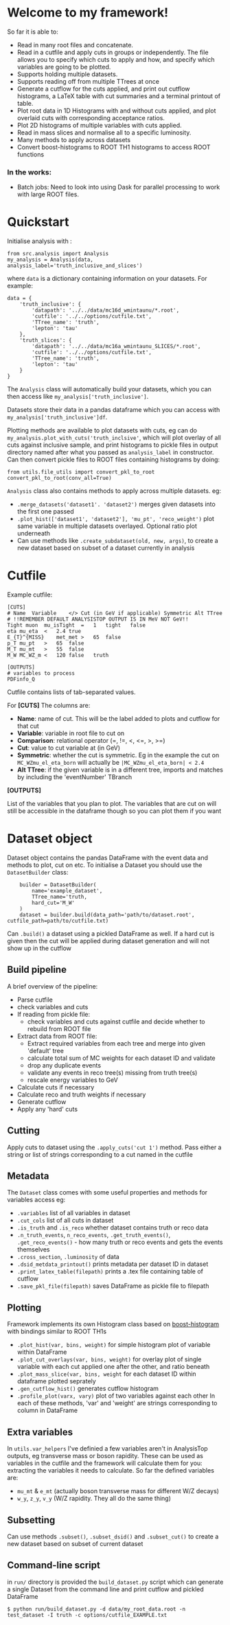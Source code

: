 # Welcome to my framework!
So far it is able to:
- Read in many root files and concatenate.
- Read in a cutfile and apply cuts in groups or independently. The file allows you to specify which cuts to apply and how, and specify which variables are going to be plotted.
- Supports holding multiple datasets.
- Supports reading off from multiple TTrees at once
- Generate a cutflow for the cuts applied, and print out cutflow histograms, a LaTeX table with cut summaries and a terminal printout of table.
- Plot root data in 1D Histograms with and without cuts applied, and plot overlaid cuts with corresponding acceptance ratios.
- Plot 2D histograms of multiple variables with cuts applied.
- Read in mass slices and normalise all to a specific luminosity.
- Many methods to apply across datasets
- Convert boost-histograms to ROOT TH1 histograms to access ROOT functions

### In the works:
- Batch jobs: Need to look into using Dask for parallel processing to work with large ROOT files.

# Quickstart
Initialise analysis with :

```
from src.analysis import Analysis
my_analysis = Analysis(data, analysis_label='truth_inclusive_and_slices')
```

where `data` is a dictionary containing information on your datasets. For example:
```
data = {
    'truth_inclusive': {
        'datapath': '../../data/mc16d_wmintaunu/*.root',
        'cutfile': '../../options/cutfile.txt',
        'TTree_name': 'truth',
        'lepton': 'tau'
    },
    'truth_slices': {
        'datapath': '../../data/mc16a_wmintaunu_SLICES/*.root',
        'cutfile': '../../options/cutfile.txt',
        'TTree_name': 'truth',
        'lepton': 'tau'
    }
}
```
The `Analysis` class will automatically build your datasets, which you can then access like `my_analysis['truth_inclusive']`.
 
Datasets store their data in a pandas dataframe which you can access with `my_analysis['truth_inclusive']df`. 

Plotting methods are available to plot datasets with cuts, eg can do
 `my_analysis.plot_with_cuts('truth_inclsive'`, 
which will plot overlay of all cuts against inclusive sample, and print histograms to pickle files in output directory named after what you passed as `analysis_label` in constructor.
Can then convert pickle files to ROOT files containing histograms by doing:
```
from utils.file_utils import convert_pkl_to_root
convert_pkl_to_root(conv_all=True)
```
`Analysis` class also contains methods to apply across multiple datasets. eg:
- `.merge_datasets('dataset1'. 'dataset2')` merges given datasets into the first one passed
- `.plot_hist(['dataset1', 'dataset2'], 'mu_pt', 'reco_weight')` plot same variable in multiple datasets overlayed. Optional ratio plot underneath
- Can use methods like `.create_subdataset(old, new, args)`, to create a new dataset based on subset of a dataset currently in analysis


# Cutfile
Example cutfile:
```
[CUTS]
# Name	Variable	</>	Cut (in GeV if applicable) Symmetric Alt TTree
# !!REMEMBER DEFAULT ANALYSISTOP OUTPUT IS IN MeV NOT GeV!!
Tight muon	mu_isTight	=	1	tight	false
eta	mu_eta	<	2.4	true
E_{T}^{MISS}	met_met	>	65	false
p_T	mu_pt	>	65	false
M_T	mu_mt	>	55	false
M_W	MC_WZ_m <	120	false	truth

[OUTPUTS]
# variables to process
PDFinfo_Q
```
Cutfile contains lists of tab-separated values. 

For **[CUTS]** The columns are:
- **Name**: name of cut. This will be the label added to plots and cutflow for that cut
- **Variable**: variable in root file to cut on
- **Comparison**: relational operator (=, !=, <, <=, >, >=)
- **Cut**: value to cut variable at (in GeV)
- **Symmetric**: whether the cut is symmetric. Eg in the example the cut on `MC_WZmu_el_eta_born` will actually be `|MC_WZmu_el_eta_born| < 2.4`
- **Alt TTree**: if the given variable is in a different tree, imports and matches by including the 'eventNumber' TBranch

**[OUTPUTS]** 

List of the variables that you plan to plot. The variables that are cut on will still be accessible in the dataframe though so you can plot them if you want

# Dataset object
Dataset object contains the pandas DataFrame with the event data and methods to plot, cut on etc.
To initialise a Dataset you should use the `DatasetBuilder` class:
```
    builder = DatasetBuilder(
        name='example_dataset',
        TTree_name='truth,
        hard_cut='M_W'
    )
    dataset = builder.build(data_path='path/to/dataset.root', cutfile_path=path/to/cutfile.txt)
```
Can `.build()` a dataset using a pickled DataFrame as well. If a hard cut is given then the cut will be applied during dataset generation and will not show up in the cutflow

## Build pipeline
A brief overview of the pipeline:
- Parse cutfile
- check variables and cuts
- If reading from pickle file:
  - check variables and cuts against cutfile and decide whether to rebuild from ROOT file
- Extract data from ROOT file:
  - Extract required variables from each tree and merge into given 'default' tree
  - calculate total sum of MC weights for each dataset ID and validate
  - drop any duplicate events
  - validate any events in reco tree(s) missing from truth tree(s)
  - rescale energy variables to GeV
- Calculate cuts if necessary
- Calculate reco and truth weights if necessary
- Generate cutflow
- Apply any 'hard' cuts

## Cutting
Apply cuts to dataset using the `.apply_cuts('cut 1')` method. Pass either a string or list of strings corresponding to a cut named in the cutfile

## Metadata
The `Dataset` class comes with some useful properties and methods for variables access eg:
- `.variables` list of all variables in dataset
- `.cut_cols` list of all cuts in dataset
- `.is_truth` and `.is_reco` whether dataset contains truth or reco data
- `.n_truth_events`, `n_reco_events`, `.get_truth_events()`, `.get_reco_events()` - how many truth or reco events and gets the events themselves
- `.cross_section`, `.luminosity` of data
- `.dsid_metdata_printout()` prints metadata per dataset ID in dataset
- `.print_latex_table(filepath)` prints a .tex file containing table of cutflow
- `.save_pkl_file(filepath)` saves DataFrame as pickle file to filepath

## Plotting
Framework implements its own Histogram class based on [boost-histogram](https://github.com/scikit-hep/boost-histogram) with bindings similar to ROOT TH1s
- `.plot_hist(var, bins, weight)` for simple histogram plot of variable within DataFrame
- `.plot_cut_overlays(var, bins, weight)` for overlay plot of single variable with each cut applied one after the other, and ratio beneath
- `.plot_mass_slice(var, bins, weight` for each dataset ID within dataframe plotted seprately
- `.gen_cutflow_hist()` generates cutflow histogram
- `.profile_plot(varx, vary)` plot of two variables against each other
In each of these methods, 'var' and 'weight' are strings corresponding to column in DataFrame

## Extra variables
In `utils.var_helpers` I've definied a few variables aren't in AnalysisTop outputs, eg transverse mass or boson rapidity. These can be used as variables in the cutfile and the framework will calculate them for you: extracting the variables it needs to calculate. 
So far the defined variables are:
- `mu_mt` & `e_mt` (actually boson transverse mass for different W/Z decays)
- `w_y`, `z_y`, `v_y` (W/Z rapidity. They all do the same thing)

## Subsetting
Can use methods `.subset()`, `.subset_dsid()` and `.subset_cut()` to create a new dataset based on subset of current dataset

## Command-line script
in `run/` directory is provided the `build_dataset.py` script which can generate a single Dataset from the command line and print cutflow and pickled DataFrame
```
$ python run/build_dataset.py -d data/my_root_data.root -n test_dataset -I truth -c options/cutfile_EXAMPLE.txt
```
